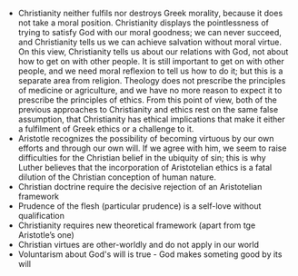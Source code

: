 - Christianity neither fulfils nor destroys Greek morality, because it does not take a moral position. Christianity displays the pointlessness of trying to satisfy God with our moral goodness; we can never succeed, and Christianity tells us we can achieve salvation without moral virtue. On this view, Christianity tells us about our relations with God, not about how to get on with other people. It is still important to get on with other people, and we need moral reflexion to tell us how to do it; but this is a separate area from religion. Theology does not prescribe the principles of medicine or agriculture, and we have no more reason to expect it to prescribe the principles of ethics. From this point of view, both of the previous approaches to Christianity and ethics rest on the same false assumption, that Christianity has ethical implications that make it either a fulfilment of Greek ethics or a challenge to it.
- Aristotle recognizes the possibility of becoming virtuous by our own efforts and through our own will. If we agree with him, we seem to raise difficulties for the Christian belief in the ubiquity of sin; this is why Luther believes that the incorporation of Aristotelian ethics is a fatal dilution of the Christian conception of human nature.
- Christian doctrine require the decisive rejection of an Aristotelian framework
- Prudence of the flesh (particular prudence) is a self-love without qualification
- Christianity requires new theoretical framework (apart from tge Aristotle’s one) 
- Christian virtues are other-worldly and do not apply in our world
- Voluntarism about God's will is true - God makes someting good by its will
